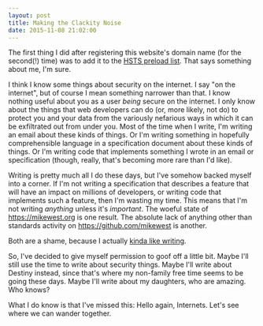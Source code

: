 ```yaml
---
layout: post
title: Making the Clackity Noise
date: 2015-11-08 21:02:00
---
```


The first thing I did after registering this website's domain name (for the
second(!) time) was to add it to the [HSTS preload list][preload]. That says
something about me, I'm sure.

I think I know some things about security on the internet. I say "on the
internet", but of course I mean something narrower than that. I know nothing
useful about you as a user _being_ secure on the internet. I only know about
the things that web developers can do (or, more likely, not do) to protect you
and your data from the variously nefarious ways in which it can be exfiltrated
out from under you. Most of the time when I write, I'm writing an email about
these kinds of things. Or I'm writing something in hopefully comprehensible
language in a specification document about these kinds of things. Or I'm writing
code that implements something I wrote in an email or specification (though,
really, that's becoming more rare than I'd like).

Writing is pretty much all I do these days, but I've somehow backed myself into
a corner. If I'm not writing a specification that describes a feature that will
have an impact on millions of developers, or writing code that implements such
a feature, then I'm wasting my time. This means that I'm not writing _anything_
unless it's _important_. The woeful state of <https://mikewest.org> is one
result. The absolute lack of anything other than standards activity on
<https://github.com/mikewest> is another.

Both are a shame, because I actually [kinda like writing][clackity].

So, I've decided to give myself permission to goof off a little bit. Maybe I'll
still use the time to write about security things. Maybe I'll write about
Destiny instead, since that's where my non-family free time seems to be going
these days. Maybe I'll write about my daughters, who are amazing. Who knows?

What I do know is that I've missed this: Hello again, Internets. Let's see
where we can wander together.

[preload]: https://hstspreload.appspot.com
[clackity]: http://www.kungfugrippe.com/post/169873399/clackity-noise
